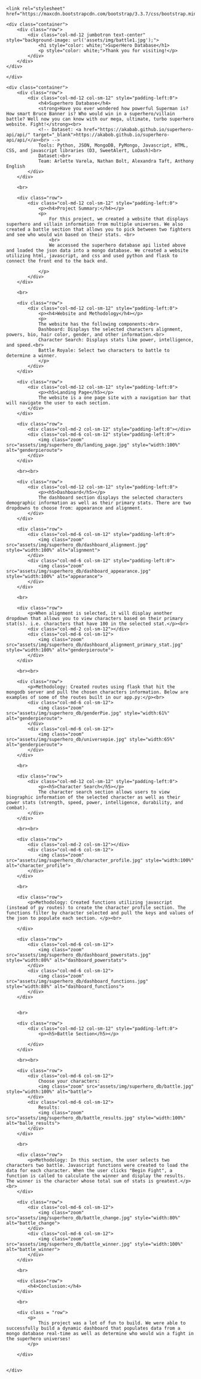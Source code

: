 <!DOCTYPE html>
<html lang="en">
<head>
    <meta charset="utf-8" />
    <meta name="viewport" content="width=device-width, initial-scale=1, shrink-to-fit=no" />
    <meta name="description" content="" />
    <meta name="author" content="" />
    <title>SuperHero Database</title>
    <link rel="icon" type="image/x-icon" href="assets/img/favicon.ico" />
    <!-- Font Awesome icons (free version)-->
    <script src="https://use.fontawesome.com/releases/v5.13.0/js/all.js" crossorigin="anonymous"></script>
    <!-- Google fonts-->
    <link href="https://fonts.googleapis.com/css?family=Saira+Extra+Condensed:500,700" rel="stylesheet" type="text/css" />
    <link href="https://fonts.googleapis.com/css?family=Muli:400,400i,800,800i" rel="stylesheet" type="text/css" />
    <!-- Core theme CSS (includes Bootstrap)-->
    <link href="css/styles.css" rel="stylesheet" />

    <link rel="stylesheet" href="https://maxcdn.bootstrapcdn.com/bootstrap/3.3.7/css/bootstrap.min.css">

</head>

<body>

    <div class="container">
        <div class="row">
            <div class="col-md-12 jumbotron text-center"  style="background-image: url('assets/img/battle1.jpg');">
                <h1 style="color: white;">SuperHero Database</h1>
                <p style="color: white;">Thank you for visiting!</p>
            </div>
        </div>
    </div>

    </div>

    <div class="container">
        <div class="row">
            <div class="col-md-12 col-sm-12" style="padding-left:0">
                <h4>Superhero Database</h4>
                <strong>Have you ever wondered how powerful Superman is? How smart Bruce Banner is? Who would win in a superhero/villain battle? Well now you can know with our mega, ultimate, turbo superhero website. Fight!</strong><br>
                <!-- Dataset: <a href="https://akabab.github.io/superhero-api/api/" target="_blank">https://akabob.github.io/superhero-api/api/</a><br> -->
                Tools: Python, JSON, MongoDB, PyMongo, Javascript, HTML, CSS, and javascript libraries (D3, SweetAlert, LoDash)<br>
                Dataset:<br>
                Team: Arlette Varela, Nathan Bolt, Alexandra Taft, Anthony English
            </div>
        </div>

        <br>

        <div class="row">
            <div class="col-md-12 col-sm-12" style="padding-left:0">
                <p><h4>Project Summary:</h4></p>
                <p>
                    For this project, we created a website that displays superhero and villain information from multiple universes. We also created a battle section that allows you to pick between two fighters and see who would win based on their stats. <br>
                    <br>
                    We accessed the superhero database api listed above and loaded the json data into a mongo database. We created a website utilizing html, javascript, and css and used python and flask to connect the front end to the back end.
                    
                </p>
            </div>
        </div>

        <br>

        <div class="row">
            <div class="col-md-12 col-sm-12" style="padding-left:0">
                <p><h4>Website and Methodology</h4></p>
                <p> 
                The website has the following components:<br>
                Dashboard: Displays the selected characters alignment, powers, bio, hair color, gender, and other information.<br>
                Character Search: Displays stats like power, intelligence, and speed.<br>
                Battle Royale: Select two characters to battle to determine a winner. 
                </p>
            </div>
        </div>

        <div class="row">
            <div class="col-md-12 col-sm-12" style="padding-left:0">
                <p><h5>Landing Page</h5></p>
                The website is a one page site with a navigation bar that will navigate the user to each section.
            </div>
        </div>

        <div class="row">
            <div class="col-md-2 col-sm-12" style="padding-left:0"></div>
            <div class="col-md-6 col-sm-12" style="padding-left:0">
                <img class="zoom" src="assets/img/superhero_db/landing_page.jpg" style="width:100%" alt="genderpieroute">
            </div>
        </div>

        <br><br>

        <div class="row">
            <div class="col-md-12 col-sm-12" style="padding-left:0">
                <p><h5>Dashboard</h5></p>
                The dashboard section displays the selected characters demographic information as well as their primary stats. There are two dropdowns to choose from: appearance and alignment.
            </div>
        </div>

        <div class="row">
            <div class="col-md-6 col-sm-12" style="padding-left:0">
                <img class="zoom" src="assets/img/superhero_db/dashboard_alignment.jpg" style="width:100%" alt="alignment">
            </div>
            <div class="col-md-6 col-sm-12" style="padding-left:0">
                <img class="zoom" src="assets/img/superhero_db/dashboard_appearance.jpg" style="width:100%" alt="appearance">
            </div>
        </div>

        <br>

        <div class="row">      
            <p>When alignment is selected, it will display another dropdown that allows you to view characters based on their primary stat(s). i.e. characters that have 100 in the selected stat.</p><br>
            <div class="col-md-2 col-sm-12"></div>
            <div class="col-md-6 col-sm-12">
                <img class="zoom" src="assets/img/superhero_db/dashboard_alignment_primary_stat.jpg" style="width:100%" alt="genderpieroute">
            </div>
        </div>

        <br><br>

        <div class="row">      
            <p>Methodology: Created routes using flask that hit the mongodb server and pull the chosen characters information. Below are examples of some of the routes built in our app.py:</p><br>
            <div class="col-md-6 col-sm-12">
                <img class="zoom" src="assets/img/superhero_db/genderPie.jpg" style="width:61%" alt="genderpieroute">
            </div>
            <div class="col-md-6 col-sm-12">
                <img class="zoom" src="assets/img/superhero_db/universepie.jpg" style="width:65%" alt="genderpieroute">
            </div>
        </div>

        <br>

        <div class="row">
            <div class="col-md-12 col-sm-12" style="padding-left:0">
                <p><h5>Character Search</h5></p>
                The character search section allows users to view biographic information of the selected character as well as their power stats (strength, speed, power, intelligence, durability, and combat).
            </div>
        </div>

        <br><br>

        <div class="row">
            <div class="col-md-2 col-sm-12"></div>      
            <div class="col-md-6 col-sm-12">
                <img class="zoom" src="assets/img/superhero_db/character_profile.jpg" style="width:100%" alt="character_profile">
            </div>
        </div>

        <br>

        <div class="row">      
            <p>Methodology: Created functions utilizing javascript (instead of py routes) to create the character profile section. The functions filter by character selected and pull the keys and values of the json to populate each section. </p><br>

        </div>

        <div class="row">
            <div class="col-md-6 col-sm-12">
                <img class="zoom" src="assets/img/superhero_db/dashboard_powerstats.jpg" style="width:80%" alt="dashboard_powerstats">
            </div>
            <div class="col-md-6 col-sm-12">
                <img class="zoom" src="assets/img/superhero_db/dashboard_functions.jpg" style="width:88%" alt="dashboard_functions">
            </div>
        </div>


        <br>

        <div class="row">
            <div class="col-md-12 col-sm-12" style="padding-left:0">
                <p><h5>Battle Section</h5></p>
                
            </div>
        </div>

        <br><br>

        <div class="row">
            <div class="col-md-6 col-sm-12">
                Choose your characters:
                <img class="zoom" src="assets/img/superhero_db/battle.jpg" style="width:100%" alt="battle">
            </div>
            <div class="col-md-6 col-sm-12">
                Results:
                <img class="zoom" src="assets/img/superhero_db/battle_results.jpg" style="width:100%" alt="balle_results">
            </div>
        </div>

        <br>

        <div class="row">      
            <p>Methodology: In this section, the user selects two characters two battle. Javascript functions were created to load the data for each character. When the user clicks "Begin Fight", a function is called to calculate the winner and display the results. The winner is the character whose total sum of stats is greatest.</p><br>
        </div>

        <div class="row">
            <div class="col-md-6 col-sm-12">
                <img class="zoom" src="assets/img/superhero_db/battle_change.jpg" style="width:80%" alt="battle_change">
            </div>
            <div class="col-md-6 col-sm-12">
                <img class="zoom" src="assets/img/superhero_db/battle_winner.jpg" style="width:100%" alt="battle_winner">
            </div>
        </div>

        <br>

        <div class="row">
            <h4>Conclusion:</h4>
        </div>

        <br>

        <div class = "row">
            <p>
                This project was a lot of fun to build. We were able to successfully build a dynamic dashboard that populates data from a mongo database real-time as well as determine who would win a fight in the superhero universes!
            </p>

        </div>


    </div>
    






</body>
